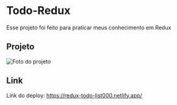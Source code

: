 # Todo-Redux

Esse projeto foi feito para praticar meus conhecimento em Redux

## Projeto
<img src="https://user-images.githubusercontent.com/107278245/227750053-5b2b4af0-f286-47ad-89ea-dfa5aaad02ed.png" alt="Foto do projeto" />


## Link
Link do deploy: https://redux-todo-list000.netlify.app/

